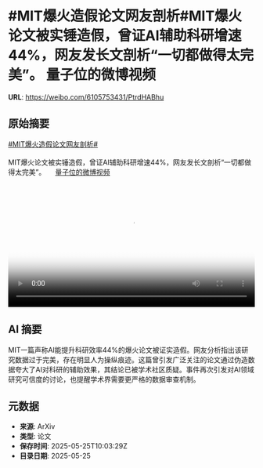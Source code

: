 # #MIT爆火造假论文网友剖析#MIT爆火论文被实锤造假，曾证AI辅助科研增速44%，网友发长文剖析“一切都做得太完美”。 量子位的微博视频

**URL**: https://weibo.com/6105753431/PtrdHABhu

## 原始摘要

<a href="https://m.weibo.cn/search?containerid=231522type%3D1%26t%3D10%26q%3D%23MIT%E7%88%86%E7%81%AB%E9%80%A0%E5%81%87%E8%AE%BA%E6%96%87%E7%BD%91%E5%8F%8B%E5%89%96%E6%9E%90%23&amp;extparam=%23MIT%E7%88%86%E7%81%AB%E9%80%A0%E5%81%87%E8%AE%BA%E6%96%87%E7%BD%91%E5%8F%8B%E5%89%96%E6%9E%90%23" data-hide=""><span class="surl-text">#MIT爆火造假论文网友剖析#</span></a><br><br>MIT爆火论文被实锤造假，曾证AI辅助科研增速44%，网友发长文剖析“一切都做得太完美”。 <a href="https://video.weibo.com/show?fid=1034:5169977771360309" data-hide=""><span class="url-icon"><img style="width: 1rem;height: 1rem" src="https://h5.sinaimg.cn/upload/2015/09/25/3/timeline_card_small_video_default.png" referrerpolicy="no-referrer"></span><span class="surl-text">量子位的微博视频</span></a> <br clear="both"><div style="clear: both"></div><video controls="controls" poster="https://tvax2.sinaimg.cn/orj480/006Fd7o3ly1i1r0vcfqntj30u01hcwgk.jpg" style="width: 100%"><source src="https://f.video.weibocdn.com/o0/aIiJkUxOlx08ovjnnEtW01041200nEkz0E010.mp4?label=mp4_720p&amp;template=720x1280.24.0&amp;ori=0&amp;ps=1CwnkDw1GXwCQx&amp;Expires=1748170960&amp;ssig=WSapbXPOF%2B&amp;KID=unistore,video"><source src="https://f.video.weibocdn.com/o0/KkTjRSNFlx08ovjnGum401041200duNX0E010.mp4?label=mp4_hd&amp;template=540x960.24.0&amp;ori=0&amp;ps=1CwnkDw1GXwCQx&amp;Expires=1748170960&amp;ssig=xZS2j7t6Et&amp;KID=unistore,video"><source src="https://f.video.weibocdn.com/o0/bdTG2HWxlx08ovjnn0Gc010412007ig70E010.mp4?label=mp4_ld&amp;template=360x640.24.0&amp;ori=0&amp;ps=1CwnkDw1GXwCQx&amp;Expires=1748170960&amp;ssig=P0qKtuFJMU&amp;KID=unistore,video"><p>视频无法显示，请前往<a href="https://video.weibo.com/show?fid=1034%3A5169977771360309" target="_blank" rel="noopener noreferrer">微博视频</a>观看。</p></video>

## AI 摘要

MIT一篇声称AI能提升科研效率44%的爆火论文被证实造假。网友分析指出该研究数据过于完美，存在明显人为操纵痕迹。这篇曾引发广泛关注的论文通过伪造数据夸大了AI对科研的辅助效果，其结论已被学术社区质疑。事件再次引发对AI领域研究可信度的讨论，也提醒学术界需要更严格的数据审查机制。

## 元数据

- **来源**: ArXiv
- **类型**: 论文
- **保存时间**: 2025-05-25T10:03:29Z
- **目录日期**: 2025-05-25
